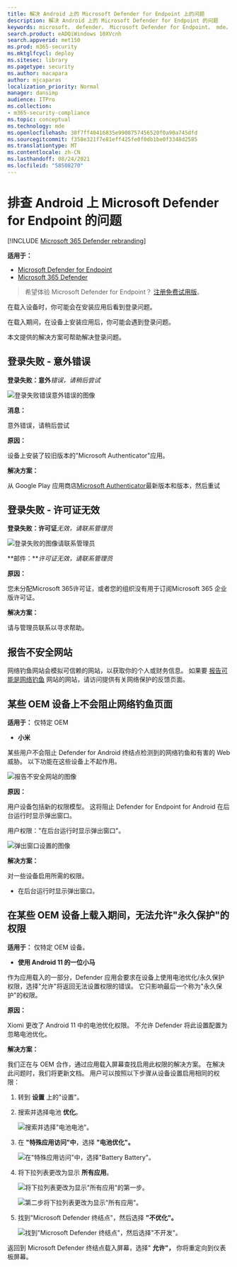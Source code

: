 ```yaml
---
title: 解决 Android 上的 Microsoft Defender for Endpoint 上的问题
description: 解决 Android 上的 Microsoft Defender for Endpoint 的问题
keywords: microsoft， defender， Microsoft Defender for Endpoint， mde， android， 云， 连接， 通信
search.product: eADQiWindows 10XVcnh
search.appverid: met150
ms.prod: m365-security
ms.mktglfcycl: deploy
ms.sitesec: library
ms.pagetype: security
ms.author: macapara
author: mjcaparas
localization_priority: Normal
manager: dansimp
audience: ITPro
ms.collection:
- m365-security-compliance
ms.topic: conceptual
ms.technology: mde
ms.openlocfilehash: 38f7ff40416835e9908757456520f0a90a745dfd
ms.sourcegitcommit: f358e321f7e81eff425fe0f0db1be0f3348d2585
ms.translationtype: MT
ms.contentlocale: zh-CN
ms.lasthandoff: 08/24/2021
ms.locfileid: "58508270"
---
```

# <a name="troubleshooting-issues-on-microsoft-defender-for-endpoint-on-android"></a>排查 Android 上 Microsoft Defender for Endpoint 的问题

[!INCLUDE [Microsoft 365 Defender rebranding](../../includes/microsoft-defender.md)]

**适用于：**
- [Microsoft Defender for Endpoint](https://go.microsoft.com/fwlink/p/?linkid=2154037)
- [Microsoft 365 Defender](https://go.microsoft.com/fwlink/?linkid=2118804)

> 希望体验 Microsoft Defender for Endpoint？ [注册免费试用版](https://signup.microsoft.com/create-account/signup?products=7f379fee-c4f9-4278-b0a1-e4c8c2fcdf7e&ru=https://aka.ms/MDEp2OpenTrial?ocid=docs-wdatp-exposedapis-abovefoldlink)。

在载入设备时，你可能会在安装应用后看到登录问题。

在载入期间，在设备上安装应用后，你可能会遇到登录问题。

本文提供的解决方案可帮助解决登录问题。

## <a name="sign-in-failed---unexpected-error"></a>登录失败 - 意外错误

**登录失败：意外***错误，请稍后尝试*

![登录失败错误意外错误的图像](images/f9c3bad127d636c1f150d79814f35d4c.png)

**消息：**

意外错误，请稍后尝试

**原因：**

设备上安装了较旧版本的"Microsoft Authenticator"应用。

**解决方案：**

从 Google Play 应用商店[Microsoft Authenticator](https://play.google.com/store/apps/details?androidid=com.azure.authenticator)最新版本和版本，然后重试

## <a name="sign-in-failed---invalid-license"></a>登录失败 - 许可证无效

**登录失败：许可证***无效，请联系管理员*

![登录失败的图像请联系管理员](images/920e433f440fa1d3d298e6a2a43d4811.png)

**邮件：***许可证无效，请联系管理员*

**原因：**

您未分配Microsoft 365许可证，或者您的组织没有用于订阅Microsoft 365 企业版许可证。

**解决方案：**

请与管理员联系以寻求帮助。

## <a name="report-unsafe-site"></a>报告不安全网站

网络钓鱼网站会模拟可信赖的网站，以获取你的个人或财务信息。 如果要 [报告可能是网络钓鱼](https://www.microsoft.com/wdsi/filesubmission/exploitguard/networkprotection) 网站的网站，请访问提供有关网络保护的反馈页面。

## <a name="phishing-pages-arent-blocked-on-some-oem-devices"></a>某些 OEM 设备上不会阻止网络钓鱼页面

**适用于：** 仅特定 OEM

- **小米**

某些用户不会阻止 Defender for Android 终结点检测到的网络钓鱼和有害的 Web 威胁。 以下功能在这些设备上不起作用。

![报告不安全网站的图像](images/0c04975c74746a5cdb085e1d9386e713.png)

**原因：**

用户设备包括新的权限模型。 这将阻止 Defender for Endpoint for Android 在后台运行时显示弹出窗口。

用户权限："在后台运行时显示弹出窗口"。

![弹出窗口设置的图像](images/6e48e7b29daf50afddcc6c8c7d59fd64.png)

**解决方案：**

对一些设备启用所需的权限。

- 在后台运行时显示弹出窗口。

## <a name="unable-to-allow-permission-for-permanent-protection-during-onboarding-on-some-oem-devices"></a>在某些 OEM 设备上载入期间，无法允许"永久保护"的权限

**适用于：** 仅特定 OEM 设备。

- **使用 Android 11 的一位小马**

作为应用载入的一部分，Defender 应用会要求在设备上使用电池优化/永久保护权限，选择"允许"将返回无法设置权限的错误。 它只影响最后一个称为"永久保护"的权限。 

**原因：**

Xiomi 更改了 Android 11 中的电池优化权限。 不允许 Defender 将此设置配置为忽略电池优化。

**解决方案：**

我们正在与 OEM 合作，通过应用载入屏幕查找启用此权限的解决方案。 在解决此问题时，我们将更新文档。
用户可以按照以下步骤从设备设置启用相同的权限： 

1. 转到 **设置** 上的"设置"。

2. 搜索并选择电池 **优化**。

   ![搜索并选择"电池电池"。](images/search-battery-optimisation.png)

3. 在 **"特殊应用访问"中**，选择 **"电池优化"。**

   ![在"特殊应用访问"中，选择"Battery Battery"。](images/special-app-access.png)

4. 将下拉列表更改为显示 **所有应用**。

   ![将下拉列表更改为显示"所有应用"的第一步。](images/show-all-apps-2.png)

   ![第二步将下拉列表更改为显示"所有应用"。](images/show-all-apps-1.png)

5. 找到"Microsoft Defender 终结点"，然后选择 **"不优化"。**

   ![找到"Microsoft Defender 终结点"，然后选择"不开发"。](images/select-dont-optimise.png)

返回到 Microsoft Defender 终结点载入屏幕，选择" **允许"，** 你将重定向到仪表板屏幕。
